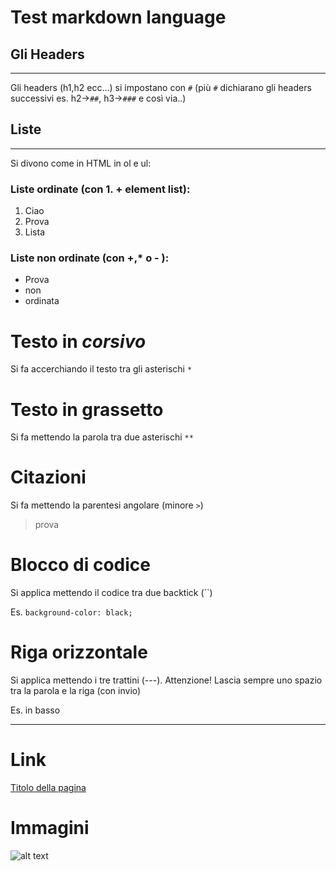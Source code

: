 # Test markdown language

## Gli Headers
---
Gli headers (h1,h2 ecc...) si impostano con `#` (più `#` dichiarano gli headers successivi es. h2->`##`, h3->`###` e così via..)

## Liste
---
Si divono come in HTML in ol e ul:
### Liste ordinate (con 1. + element list):
1. Ciao 
1. Prova
1. Lista
### Liste non ordinate (con +,* o - ):
- Prova
- non
- ordinata

# Testo in *corsivo*
Si fa accerchiando il testo tra gli asterischi `*`

# Testo in **grassetto** 
Si fa mettendo la parola tra due asterischi `**`

# Citazioni
Si fa mettendo la parentesi angolare (minore `>`)
> prova 

# Blocco di codice
Si applica mettendo il codice tra due backtick (``)

Es. `background-color: black;`

# Riga orizzontale
Si applica mettendo i tre trattini (---). Attenzione! Lascia sempre uno spazio tra la parola e la riga (con invio)

Es. in basso

---

# Link
[Titolo della pagina](www.google.com)

# Immagini

![alt text](https://images.unsplash.com/photo-1618477388954-7852f32655ec?ixlib=rb-4.0.3&ixid=M3wxMjA3fDB8MHxwaG90by1wYWdlfHx8fGVufDB8fHx8fA%3D%3D&auto=format&fit=crop&w=764&q=80)

